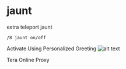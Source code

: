 # jaunt
extra teleport jaunt

```
/8 jaunt on/off
```
Activate Using Personalized Greeting ![alt text](https://i.imgur.com/A38Rkv6.png)



Tera Online Proxy 
